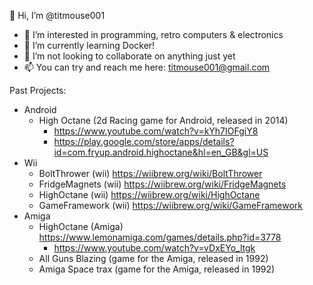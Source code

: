 👋 Hi, I’m @titmouse001

- 👀 I’m interested in programming, retro computers & electronics 
- 🌱 I’m currently learning Docker!
- 💞️ I’m not looking to collaborate on anything just yet
- 📫 You can try and reach me here: titmouse001@gmail.com

Past Projects:
- Android
  - High Octane (2d Racing game for Android, released in 2014)
    - https://www.youtube.com/watch?v=kYh7IOFgiY8
    - https://play.google.com/store/apps/details?id=com.fryup.android.highoctane&hl=en_GB&gl=US
- Wii
  - BoltThrower (wii)   https://wiibrew.org/wiki/BoltThrower
  - FridgeMagnets (wii) https://wiibrew.org/wiki/FridgeMagnets
  - HighOctane (wii)    https://wiibrew.org/wiki/HighOctane
  - GameFramework (wii) https://wiibrew.org/wiki/GameFramework
- Amiga
  - HighOctane (Amiga)  https://www.lemonamiga.com/games/details.php?id=3778
    - https://www.youtube.com/watch?v=vDxEYo_ltgk
  - All Guns Blazing (game for the Amiga, released in 1992)
  - Amiga Space trax (game for the Amiga, released in 1992)

<!---
titmouse001/titmouse001 is a ✨ special ✨ repository because its `README.md` (this file) appears on your GitHub profile.
You can click the Preview link to take a look at your changes.
--->
